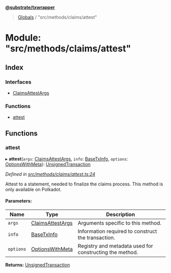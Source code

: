 **[@substrate/txwrapper](../README.md)**

> [Globals](../globals.md) / "src/methods/claims/attest"

# Module: "src/methods/claims/attest"

## Index

### Interfaces

* [ClaimsAttestArgs](../interfaces/_src_methods_claims_attest_.claimsattestargs.md)

### Functions

* [attest](_src_methods_claims_attest_.md#attest)

## Functions

### attest

▸ **attest**(`args`: [ClaimsAttestArgs](../interfaces/_src_methods_claims_attest_.claimsattestargs.md), `info`: [BaseTxInfo](../interfaces/_src_util_types_.basetxinfo.md), `options`: [OptionsWithMeta](../interfaces/_src_util_types_.optionswithmeta.md)): [UnsignedTransaction](../interfaces/_src_util_types_.unsignedtransaction.md)

*Defined in [src/methods/claims/attest.ts:24](https://github.com/paritytech/txwrapper/blob/968ccb6/src/methods/claims/attest.ts#L24)*

Attest to a statement, needed to finalize the claims process. This method is
only available on Polkadot.

#### Parameters:

Name | Type | Description |
------ | ------ | ------ |
`args` | [ClaimsAttestArgs](../interfaces/_src_methods_claims_attest_.claimsattestargs.md) | Arguments specific to this method. |
`info` | [BaseTxInfo](../interfaces/_src_util_types_.basetxinfo.md) | Information required to construct the transaction. |
`options` | [OptionsWithMeta](../interfaces/_src_util_types_.optionswithmeta.md) | Registry and metadata used for constructing the method.  |

**Returns:** [UnsignedTransaction](../interfaces/_src_util_types_.unsignedtransaction.md)
